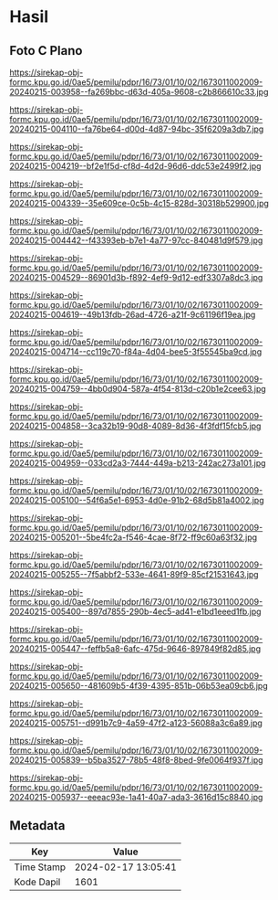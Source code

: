 # Hasil

## Foto C Plano

https://sirekap-obj-formc.kpu.go.id/0ae5/pemilu/pdpr/16/73/01/10/02/1673011002009-20240215-003958--fa269bbc-d63d-405a-9608-c2b866610c33.jpg

https://sirekap-obj-formc.kpu.go.id/0ae5/pemilu/pdpr/16/73/01/10/02/1673011002009-20240215-004110--fa76be64-d00d-4d87-94bc-35f6209a3db7.jpg

https://sirekap-obj-formc.kpu.go.id/0ae5/pemilu/pdpr/16/73/01/10/02/1673011002009-20240215-004219--bf2e1f5d-cf8d-4d2d-96d6-ddc53e2499f2.jpg

https://sirekap-obj-formc.kpu.go.id/0ae5/pemilu/pdpr/16/73/01/10/02/1673011002009-20240215-004339--35e609ce-0c5b-4c15-828d-30318b529900.jpg

https://sirekap-obj-formc.kpu.go.id/0ae5/pemilu/pdpr/16/73/01/10/02/1673011002009-20240215-004442--f43393eb-b7e1-4a77-97cc-840481d9f579.jpg

https://sirekap-obj-formc.kpu.go.id/0ae5/pemilu/pdpr/16/73/01/10/02/1673011002009-20240215-004529--86901d3b-f892-4ef9-9d12-edf3307a8dc3.jpg

https://sirekap-obj-formc.kpu.go.id/0ae5/pemilu/pdpr/16/73/01/10/02/1673011002009-20240215-004619--49b13fdb-26ad-4726-a21f-9c61196f19ea.jpg

https://sirekap-obj-formc.kpu.go.id/0ae5/pemilu/pdpr/16/73/01/10/02/1673011002009-20240215-004714--cc119c70-f84a-4d04-bee5-3f55545ba9cd.jpg

https://sirekap-obj-formc.kpu.go.id/0ae5/pemilu/pdpr/16/73/01/10/02/1673011002009-20240215-004759--4bb0d904-587a-4f54-813d-c20b1e2cee63.jpg

https://sirekap-obj-formc.kpu.go.id/0ae5/pemilu/pdpr/16/73/01/10/02/1673011002009-20240215-004858--3ca32b19-90d8-4089-8d36-4f3fdf15fcb5.jpg

https://sirekap-obj-formc.kpu.go.id/0ae5/pemilu/pdpr/16/73/01/10/02/1673011002009-20240215-004959--033cd2a3-7444-449a-b213-242ac273a101.jpg

https://sirekap-obj-formc.kpu.go.id/0ae5/pemilu/pdpr/16/73/01/10/02/1673011002009-20240215-005100--54f6a5e1-6953-4d0e-91b2-68d5b81a4002.jpg

https://sirekap-obj-formc.kpu.go.id/0ae5/pemilu/pdpr/16/73/01/10/02/1673011002009-20240215-005201--5be4fc2a-f546-4cae-8f72-ff9c60a63f32.jpg

https://sirekap-obj-formc.kpu.go.id/0ae5/pemilu/pdpr/16/73/01/10/02/1673011002009-20240215-005255--7f5abbf2-533e-4641-89f9-85cf21531643.jpg

https://sirekap-obj-formc.kpu.go.id/0ae5/pemilu/pdpr/16/73/01/10/02/1673011002009-20240215-005400--897d7855-290b-4ec5-ad41-e1bd1eeed1fb.jpg

https://sirekap-obj-formc.kpu.go.id/0ae5/pemilu/pdpr/16/73/01/10/02/1673011002009-20240215-005447--feffb5a8-6afc-475d-9646-897849f82d85.jpg

https://sirekap-obj-formc.kpu.go.id/0ae5/pemilu/pdpr/16/73/01/10/02/1673011002009-20240215-005650--481609b5-4f39-4395-851b-06b53ea09cb6.jpg

https://sirekap-obj-formc.kpu.go.id/0ae5/pemilu/pdpr/16/73/01/10/02/1673011002009-20240215-005751--d991b7c9-4a59-47f2-a123-56088a3c6a89.jpg

https://sirekap-obj-formc.kpu.go.id/0ae5/pemilu/pdpr/16/73/01/10/02/1673011002009-20240215-005839--b5ba3527-78b5-48f8-8bed-9fe0064f937f.jpg

https://sirekap-obj-formc.kpu.go.id/0ae5/pemilu/pdpr/16/73/01/10/02/1673011002009-20240215-005937--eeeac93e-1a41-40a7-ada3-3616d15c8840.jpg


## Metadata

| Key        | Value               |
| ---------- | ------------------- |
| Time Stamp | 2024-02-17 13:05:41 |
| Kode Dapil | 1601                |



